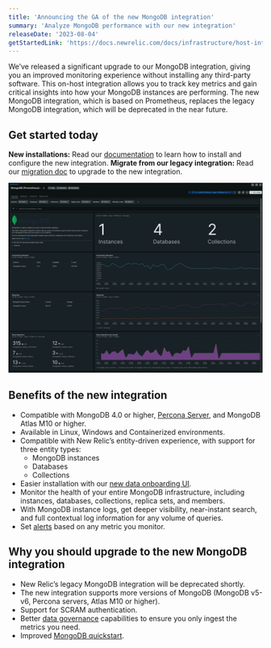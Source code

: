 ```yaml
---
title: 'Announcing the GA of the new MongoDB integration'
summary: 'Analyze MongoDB performance with our new integration'
releaseDate: '2023-08-04'
getStartedLink: 'https://docs.newrelic.com/docs/infrastructure/host-integrations/host-integrations-list/mongodb/mongodb-monitoring-integration-new/'
---
```


We’ve released a significant upgrade to our MongoDB integration, giving you an improved monitoring experience without installing any third-party software. 
This on-host integration allows you to track key metrics and gain critical insights into how your MongoDB instances are performing. 
The new MongoDB integration, which is based on Prometheus, replaces the legacy MongoDB integration, which will be deprecated in the near future.

## Get started today

**New installations:** Read our [documentation](https://docs.newrelic.com/docs/infrastructure/host-integrations/host-integrations-list/mongodb/mongodb-monitoring-integration-new/) to learn how to install and configure the new integration.
**Migrate from our legacy integration:** Read our [migration doc](https://docs.newrelic.com/docs/infrastructure/host-integrations/host-integrations-list/mongodb/mongodb-migration-guide/) to upgrade to the new integration.

![MongoDB dashboard](./images/whats-new-08-04-mongodb.png "MongoDB dashboard")

## Benefits of the new integration

* Compatible with MongoDB 4.0 or higher, [Percona Server](https://www.percona.com/software/mongodb/percona-server-for-mongodb), and MongoDB Atlas M10 or higher.
* Available in Linux, Windows and Containerized environments.
* Compatible with New Relic’s entity-driven experience, with support for three entity types:
    * MongoDB instances
    * Databases 
    * Collections 
* Easier installation with our [new data onboarding UI](https://docs.newrelic.com/whats-new/2022/07/whats-new-07-14-add-data/).
* Monitor the health of your entire MongoDB infrastructure, including instances, databases, collections, replica sets, and members.
* With MongoDB instance logs, get deeper visibility, near-instant search, and full contextual log information for any volume of queries.
* Set [alerts](https://docs.newrelic.com/docs/alerts-applied-intelligence/overview/) based on any metric you monitor.

## Why you should upgrade to the new MongoDB integration

* New Relic’s legacy MongoDB integration will be deprecated shortly.
* The new integration supports more versions of MongoDB (MongoDB v5-v6, Percona servers, Atlas M10 or higher).
* Support for SCRAM authentication.
* Better [data governance](https://docs.newrelic.com/docs/infrastructure/host-integrations/host-integrations-list/mongodb/mongodb-monitoring-integration-new/#instance-settings) capabilities to ensure you only ingest the metrics you need.
* Improved [MongoDB quickstart](https://newrelic.com/instant-observability/mongodb-prometheus).